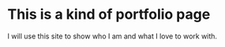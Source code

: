 # This is a kind of portfolio page

I will use this site to show who I am and what I love to work with.

